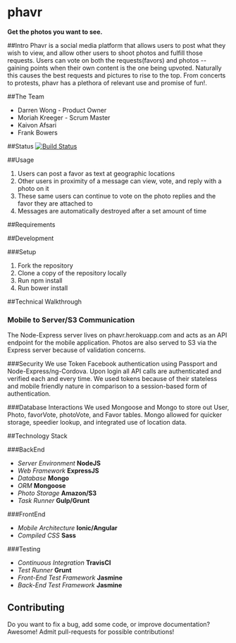 # phavr
**Get the photos you want to see.**

##Intro
Phavr is a social media platform that allows users to post what they wish to view, and allow other users to shoot photos and fulfill those requests. Users can vote on both the requests(favors) and photos -- gaining points when their own content is the one being upvoted. Naturally this causes the best requests and pictures to rise to the top. From concerts to protests, phavr has a plethora of relevant use and promise of fun!.

##The Team
<ul>
<li>Darren Wong - Product Owner
<li>Moriah Kreeger - Scrum Master
<li>Kaivon Afsari
<li>Frank Bowers 
</ul>

##Status
[![Build Status](https://secure.travis-ci.org/JaggedCloud/JaggedCloud.png)](http://travis-ci.org/JaggedCloud/JaggedCloud)


##Usage

1. Users can post a favor as text at geographic locations
2. Other users in proximity of a message can view, vote, and reply with a photo on it
3. These same users can continue to vote on the photo replies and the favor they are attached to
4. Messages are automatically destroyed after a set amount of time

##Requirements

##Development

###Setup

1. Fork the repository
2. Clone a copy of the repository locally
3. Run npm install
4. Run bower install

##Technical Walkthrough

### Mobile to Server/S3 Communication
The Node-Express server lives on phavr.herokuapp.com and acts as an API endpoint for the mobile application. Photos are also served to S3 via the Express server because of validation concerns. 

###Security
We use Token Facebook authentication using Passport and Node-Express/ng-Cordova. Upon login all API calls are authenticated and verified each and every time. We used tokens because of their stateless and mobile friendly nature in comparison to a session-based form of authentication.  

###Database Interactions
We used Mongoose and Mongo to store out User, Photo, favorVote, photoVote, and Favor tables. Mongo allowed for quicker storage, speedier lookup, and integrated use of location data. 

##Technology Stack

###BackEnd
- *Server Environment* **NodeJS**
- *Web Framework* **ExpressJS**
- *Database* **Mongo**
- *ORM* **Mongoose**
- *Photo Storage* **Amazon/S3**
- *Task Runner* **Gulp/Grunt**

###FrontEnd
- *Mobile Architecture* **Ionic/Angular**
- *Compiled CSS* **Sass**

###Testing
- *Continuous Integration* **TravisCI**
- *Test Runner* **Grunt**
- *Front-End Test Framework* **Jasmine**
- *Back-End Test Framework* **Jasmine**

## Contributing
Do you want to fix a bug, add some code, or improve documentation? Awesome! Admit pull-requests for possible contributions!